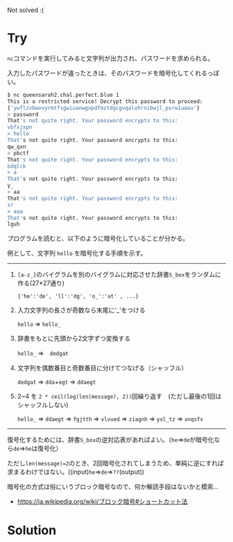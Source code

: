 Not solved :(

# Try

`nc`コマンドを実行してみると文字列が出力され、パスワードを求められる。

入力したパスワードが違ったときは、そのパスワードを暗号化してくれるっぽい。

```bash
$ nc queensarah2.chal.perfect.blue 1
This is a restricted service! Decrypt this password to proceed:
{'ywflzvbwvvyrmtfsgwiuanwgxpdfmztdgcgvqalohrnibwjl_pxrwiuaou'}
> password
That's not quite right. Your password encrypts to this:
vbfxjxpn
> hello
That's not quite right. Your password encrypts to this:
qw_qxn
> pbctf
That's not quite right. Your password encrypts to this:
bdqlck
> a
That's not quite right. Your password encrypts to this:
y_
> aa
That's not quite right. Your password encrypts to this:
sr
> aaa
That's not quite right. Your password encrypts to this:
lguh
```

プログラムを読むと、以下のように暗号化していることが分かる。

例として、文字列 `hello` を暗号化する手順を示す。

---

1. `[a-z_]`のバイグラムを別のバイグラムに対応させた辞書`S_box`をランダムに作る(27\*27通り)

    `{'he':'de', 'll':'dg', 'o_':'at' , ...}`

1. 入力文字列の長さが奇数なら末尾に'_'をつける

    `hello` ⇒ `hello_`

1. 辞書をもとに先頭から2文字ずつ変換する

    `hello_` ⇒　`dedgat`

1. 文字列を偶数番目と奇数番目に分けてつなげる（シャッフル）

    `dedgat` ⇒ `dda`+`egt` ⇒ `ddaegt`

1. 2~4 を `2 * ceil(log(len(message), 2))`回繰り返す　(ただし最後の1回はシャッフルしない)

    `hello_` ⇒ `ddaegt` ⇒ `fgjtth` ⇒ `vlvued` ⇒ `ziagnh` ⇒ `yxl_tz` ⇒ `xnqsfv`

---

復号化するためには、辞書`S_box`の逆対応表があればよい。（`he`⇒`de`が暗号化なら`de`⇒`he`は復号化）

ただし`len(message)=2`のとき、2回暗号化されてしまうため、単純に逆にすれば求まるわけではない。((input)`he`⇒`de`⇒`??`(output))

暗号化の方式は俗にいうブロック暗号なので、何か解読手段はないかと模索...

* https://ja.wikipedia.org/wiki/ブロック暗号#ショートカット法

# Solution